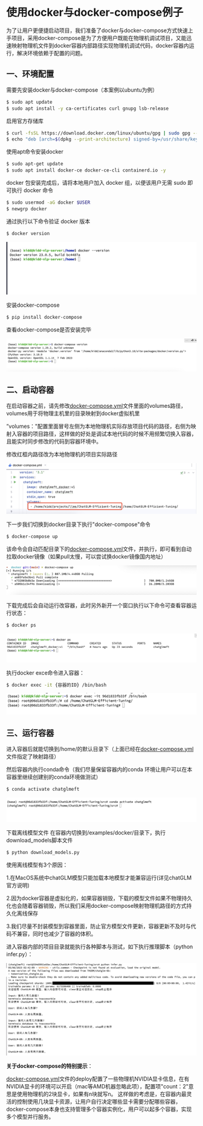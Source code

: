 # 使用docker与docker-compose例子

为了让用户更便捷启动项目，我们准备了docker与docker-compose方式快速上手项目，采用docker-compose是为了方便用户既能在物理机调试项目，又能迅速映射物理机文件到docker容器内部路径实现物理机调试代码，docker容器内运行，解决环境依赖于配置的问题。

## 一、环境配置
需要先安装docker与docker-compose（本案例以ubuntu为例）

```bash
$ sudo apt update
$ sudo apt install -y ca-certificates curl gnupg lsb-release
```
启用官方存储库

```bash
$ curl -fsSL https://download.docker.com/linux/ubuntu/gpg | sudo gpg --dearmor -o /usr/share/keyrings/docker-archive-keyring.gpg
$ echo "deb [arch=$(dpkg --print-architecture) signed-by=/usr/share/keyrings/docker-archive-keyring.gpg] https://download.docker.com/linux/ubuntu $(lsb_release -cs) stable" | sudo tee /etc/apt/sources.list.d/docker.list > /dev/null
```

使用apt命令安装docker

```bash
$ sudo apt-get update
$ sudo apt install docker-ce docker-ce-cli containerd.io -y
```

docker 包安装完成后，请将本地用户加入 docker 组，以便该用户无需 sudo 即可执行 docker 命令

```bash
$ sudo usermod -aG docker $USER
$ newgrp docker
```

通过执行以下命令验证 docker 版本

```bash
$ docker version
```
![1.jpg](media/docker-version.jpg)

安装docker-compose

```bash
$ pip install docker-compose
```

查看docker-compose是否安装完毕

![2.jpg](media/docker-compose-version.png)

## 二、启动容器

在启动容器之前，请先修改[docker-compose.yml](./docker/docker-compose.yml)文件里面的volumes路径，volumes用于将物理主机里的目录映射到docker虚拟机里

”volumes："配置里面冒号左侧为本地物理机实际存放项目代码的路径，右侧为映射入容器的项目路径，这样做的好处是调试本地代码的时候不用频繁切换入容器，且能实时同步修改的代码到容器环境中。

修改红框内路径改为本地物理机的项目实际路径

![docker-compose-localpath](media/docker-compose-localpath.jpg)

下一步我们切换到docker目录下执行"docker-compose"命令

```bash
$ docker-compose up
```

该命令会自动匹配目录下的[docker-compose.yml](./docker/docker-compose.yml)文件，并执行，即可看到自动拉取docker镜像（如果pull太慢，可以尝试换docker镜像国内地址）

![pulling images](media/docker-compose-pulling-images.jpg)

下载完成后会自动运行改容器，此时另外新开一个窗口执行以下命令可查看容器运行状态：

```bash
$ docker ps
```

![docker-ps](media/docker-ps.jpg)

执行docker exce命令进入容器：

```bash
$ docker exec -it {容器的ID} /bin/bash
```

![docker-exec](media/docker-exec.jpg)

## 三、运行容器
进入容器后就能切换到/home/的默认目录下（上面已经在[docker-compose.yml](./docker/docker-compose.yml)文件指定了映射路径）

然后容器内执行conda命令（我们尽量保留容器内的conda 环境让用户可以在本容器里继续创建别的conda环境做测试）

```bash
$ conda activate chatglmeft
```

![docker-conda](media/docker-conda.jpg)

下载离线模型文件
在容器内切换到/examples/docker/目录下，执行download_models脚本文件
```bash
$ python download_models.py
```
使用离线模型有3个原因：

1.在MacOS系统中chatGLM模型只能加载本地模型才能兼容运行(详见chatGLM官方说明)

2.因为docker容器是虚拟化的，如果容器销毁，下载的模型文件如果不物理持久化也会随着容器销毁，所以我们采用docker-compose映射物理机路径的方式持久化离线保存

3.我们尽量不封装模型到容器里面，防止官方模型文件更新，容器更新不及时与代码不兼容，同时也减少了容器的体积。


进入容器内部的项目目录就能执行各种脚本与测试，如下执行推理脚本（python infer.py）：

![docker-infer](media/docker-infer.jpg)

**关于docker-compose的特别提示**：

[docker-compose.yml](./docker/docker-compose.yml)文件的deploy配置了一些物理机NVIDIA显卡信息，在有NVIDIA显卡的环境可以开启（mac等AMD机器忽略此项），配置项"count：2"意思是使用物理机的2块显卡，如果有n块就写n。
这样做的考虑是，在容器内最灵活的控制使用几块显卡资源，让用户自行决定哪些显卡需要分配哪些容器，docker-compose本身也支持管理多个容器实例化，用户可以起多个容器，实现多个模型并行服务。

